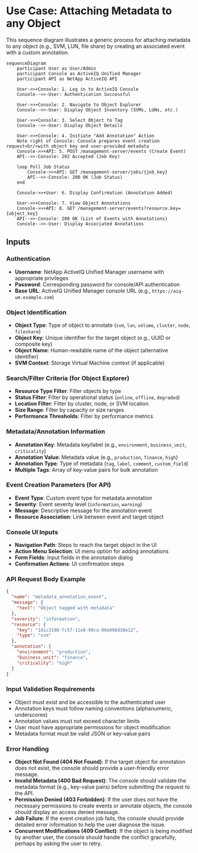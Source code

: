 # Use Case: Attaching Metadata to any Object

This sequence diagram illustrates a generic process for attaching metadata to any object (e.g., SVM, LUN, file share) by creating an associated event with a custom annotation.

```mermaid
sequenceDiagram
    participant User as User/Admin
    participant Console as ActiveIQ Unified Manager
    participant API as NetApp ActiveIQ API

    User->>+Console: 1. Log in to ActiveIQ Console
    Console-->>-User: Authentication Successful

    User->>+Console: 2. Navigate to Object Explorer
    Console-->>-User: Display Object Inventory (SVMs, LUNs, etc.)

    User->>+Console: 3. Select Object to Tag
    Console-->>-User: Display Object Details

    User->>+Console: 4. Initiate "Add Annotation" Action
    Note right of Console: Console prepares event creation request<br/>with object key and user-provided metadata
    Console->>+API: 5. POST /management-server/events (Create Event)
    API-->>-Console: 202 Accepted (Job Key)

    loop Poll Job Status
        Console->>+API: GET /management-server/jobs/{job_key}
        API-->>-Console: 200 OK (Job Status)
    end

    Console->>+User: 6. Display Confirmation (Annotation Added)

    User->>+Console: 7. View Object Annotations
    Console->>+API: 8. GET /management-server/events?resource.key={object_key}
    API-->>-Console: 200 OK (List of Events with Annotations)
    Console-->>-User: Display Associated Annotations
```

## Inputs

### Authentication

- **Username**: NetApp ActiveIQ Unified Manager username with appropriate privileges
- **Password**: Corresponding password for console/API authentication
- **Base URL**: ActiveIQ Unified Manager console URL (e.g., `https://aiq-um.example.com`)

### Object Identification

- **Object Type**: Type of object to annotate (`svm`, `lun`, `volume`, `cluster`, `node`, `fileshare`)
- **Object Key**: Unique identifier for the target object (e.g., UUID or composite key)
- **Object Name**: Human-readable name of the object (alternative identifier)
- **SVM Context**: Storage Virtual Machine context (if applicable)

### Search/Filter Criteria (for Object Explorer)

- **Resource Type Filter**: Filter objects by type
- **Status Filter**: Filter by operational status (`online`, `offline`, `degraded`)
- **Location Filter**: Filter by cluster, node, or SVM location
- **Size Range**: Filter by capacity or size ranges
- **Performance Thresholds**: Filter by performance metrics

### Metadata/Annotation Information

- **Annotation Key**: Metadata key/label (e.g., `environment`, `business_unit`, `criticality`)
- **Annotation Value**: Metadata value (e.g., `production`, `finance`, `high`)
- **Annotation Type**: Type of metadata (`tag`, `label`, `comment`, `custom_field`)
- **Multiple Tags**: Array of key-value pairs for bulk annotation

### Event Creation Parameters (for API)

- **Event Type**: Custom event type for metadata annotation
- **Severity**: Event severity level (`information`, `warning`)
- **Message**: Descriptive message for the annotation event
- **Resource Association**: Link between event and target object

### Console UI Inputs

- **Navigation Path**: Steps to reach the target object in the UI
- **Action Menu Selection**: UI menu option for adding annotations
- **Form Fields**: Input fields in the annotation dialog
- **Confirmation Actions**: UI confirmation steps

### API Request Body Example

```json
{
  "name": "metadata_annotation_event",
  "message": {
    "text": "Object tagged with metadata"
  },
  "severity": "information",
  "resource": {
    "key": "1d1c3198-fc57-11e8-99ca-00a098d38e12",
    "type": "svm"
  },
  "annotation": {
    "environment": "production",
    "business_unit": "finance",
    "criticality": "high"
  }
}
```

### Input Validation Requirements

- Object must exist and be accessible to the authenticated user
- Annotation keys must follow naming conventions (alphanumeric, underscores)
- Annotation values must not exceed character limits
- User must have appropriate permissions for object modification
- Metadata format must be valid JSON or key-value pairs

### Error Handling

- **Object Not Found (404 Not Found)**: If the target object for annotation does not exist, the console should provide a user-friendly error message.
- **Invalid Metadata (400 Bad Request)**: The console should validate the metadata format (e.g., key-value pairs) before submitting the request to the API.
- **Permission Denied (403 Forbidden)**: If the user does not have the necessary permissions to create events or annotate objects, the console should display an access denied message.
- **Job Failure**: If the event creation job fails, the console should provide detailed error information to help the user diagnose the issue.
- **Concurrent Modifications (409 Conflict)**: If the object is being modified by another user, the console should handle the conflict gracefully, perhaps by asking the user to retry.
